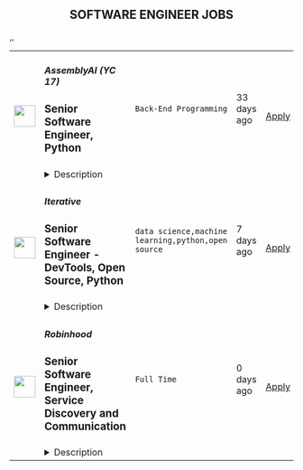 <div align="center"><h2>SOFTWARE ENGINEER JOBS</h2></div><table><tr>
                <td width="100" height="100" rowspan="2">
                    <img src="https://wwr-pro.s3.amazonaws.com/logos/0076/4854/logo.gif" width="38px" height="auto">
                </td>
                <td width="300">
                    <h5>AssemblyAI (YC 17)</h5>
                    <h3> Senior Software Engineer, Python</h3>
                </td>
                <td width="300">
                    <code>Back-End Programming</code>
                </td>
                <td width="200">
                <text>33 days ago</text>
                </td>
                <td width="100" rowspan="2">
                <a href="https://weworkremotely.com/remote-jobs/assemblyai-yc-17-senior-software-engineer-python" align="right" target="_blank">Apply</a>
                </td>
            </tr>
            <tr>
                <td colspan="3">
                <details><summary>Description</summary>
                <img src="https://we-work-remotely.imgix.net/logos/0076/4854/logo.gif?ixlib=rails-4.0.0&w=50&h=50&dpr=2&fit=fill&auto=compress" />

<p>
  <strong>Headquarters:</strong> United States
    <br /><strong>URL:</strong> <a href="https://www.assemblyai.com/">https://www.assemblyai.com/</a>
</p>

<div>We're looking for a senior backend engineer with strong software and cloud engineering skills. You'll help us build highly scalable developer-centric APIs and backend systems powered by state-of-the-art ML models. Some of your responsibilities will include:</div><ul>
<li>Build new API features and endpoints</li>
<li>Build automated test suites and CI/CD pipelines</li>
<li>Build highly scalable event-driven and realtime systems</li>
<li>Instrument systems with metrics, tracing, and logging </li>
<li>Refactor applications to eliminate tech debt</li>
<li>Troubleshoot production issues</li>
</ul><h1><strong>You'll love this job if you....</strong></h1><ul>
<li>Enjoy solving complex technical problems, even when there is no perfect solution.</li>
<li>Enjoy being in a fast-paced, customer-facing role.</li>
<li>Thrive in small, cross-functional teams. We like to wear many hats here!</li>
<li>You're excited to tackle big technical challenges like building highly scalable architectures and achieving zero-downtime deploys.</li>
</ul><h1><strong>Requirements</strong></h1><ul>
<li>6+ years of professional experience building backend applications using any popular language such as Python, Java, C#, JavaScript, Go, C/C++</li>
<li>4+ years of working with SQL and NoSQL databases</li>
<li>3+ years of production support experience</li>
<li>3+ years working with common AWS services</li>
<li>3+ years developing REST APIs</li>
<li>3+ years of experience working with Python</li>
<li>3+ working with Python backend frameworks like Django, Flask, or Tornado</li>
<li>Experience migrating systems to meet increasing traffic/scale</li>
<li>
<strong>Startup or FAANG-type experience </strong>- Has worked at a startup or high growth company</li>
<li>
<strong>Deep AWS knowledge </strong>- Has many years of experience solutioning within AWS</li>
<li>
<strong>Strong Python coding abilities </strong>- Can pass difficult programming challenges in a relatively short period of time. Can speak clearly about their thinking throughout these challenges. Can speak to O-notation of algorithms. Has excellent knowledge of common python idioms and libraries.</li>
<li>
<strong>High scalability experience</strong> - Has been a tech leader on scaling systems to hundreds of millions of requests/events per day. Has experience with hyper-observability, scaling algorithms, and using production data to drive system changes</li>
</ul><h1><strong>Skills</strong></h1><ul>
<li>
<strong>Amazing system design chops </strong>- When given a hard problem to solve with a new system, they can quickly shape an effective design and communicate its strengths, weaknesses, and tradeoffs.</li>
<li>
<strong>High-octane thinking</strong> - Engages deeply on subjects of expertise. Thinks ahead many steps and can see where decisions are likely to lead. Their brains compute at a very high level.</li>
<li>
<strong>Extremely creative </strong>- Can find both novel and effective solutions within highly constrained time and resources</li>
<li>
<strong>Fast learner</strong> - Has shown they can ramp up on difficult topics very fast</li>
<li>
<strong>Exceptional gut instincts </strong>- Can practically feel when something is right or wrong. Can use these instincts to quickly point themselves in the right direction.</li>
<li>
<strong>Opinionated</strong> - They have convictions in what they believe and can communicate their position clearly without drama.</li>
</ul><h1><strong>Nice to Have</strong></h1><ul>
<li>Machine learning experience - Has worked with machine learning models at scale</li>
<li>Experience integrating and deploying ML models into production</li>
</ul><h1><strong>Benefits (US)</strong></h1><ul>
<li>Competitive Salary + Bonus</li>
<li>Equity</li>
<li>401k</li>
<li>100% Remote team</li>
<li>Unlimited PTO</li>
<li>Premium Healthcare (100% Covered for you + dependents)</li>
<li>Vision &amp; Dental Care</li>
<li>$1K budget for your home office setup</li>
<li>New Macbook Pro (or PC if you prefer)</li>
<li>2x/year company paid team retreat</li>
</ul><h1>Salary Range (Global): $125,000 - $200,000</h1>

<p><strong>To apply:</strong> <a href="https://weworkremotely.com/remote-jobs/assemblyai-yc-17-senior-software-engineer-python">https://weworkremotely.com/remote-jobs/assemblyai-yc-17-senior-software-engineer-python</a></p>

                </details>
                </td>
            </tr>,<tr>
                <td width="100" height="100" rowspan="2">
                    <img src="https://wwr-pro.s3.amazonaws.com/logos/0016/3890/logo.gif" width="38px" height="auto">
                </td>
                <td width="300">
                    <h5>Springboard</h5>
                    <h3> Mentor - Software Engineering Career Track (Part-time/Remote)</h3>
                </td>
                <td width="300">
                    <code>Back-End Programming</code>
                </td>
                <td width="200">
                <text>62 days ago</text>
                </td>
                <td width="100" rowspan="2">
                <a href="https://weworkremotely.com/remote-jobs/springboard-mentor-software-engineering-career-track-part-time-remote-3" align="right" target="_blank">Apply</a>
                </td>
            </tr>
            <tr>
                <td colspan="3">
                <details><summary>Description</summary>
                <img src="https://we-work-remotely.imgix.net/logos/0016/3890/logo.gif?ixlib=rails-4.0.0&w=50&h=50&dpr=2&fit=fill&auto=compress" />

<p>
  <strong>Headquarters:</strong> San Francisco, CA
    <br /><strong>URL:</strong> <a href="https://www.springboard.com/">https://www.springboard.com/</a>
</p>

<div><strong>The Opportunity</strong></div><div><br></div><div>Springboard runs an online, self-paced Software Engineering Career Track in which participants learn with the help of a curated curriculum and 1-1 guidance from an expert mentor. Our mentor community - the biggest strength of our programs - comprises some of the best software engineering experts in the field.</div><div><br></div><div>If you are as passionate about mentoring as you are about software engineering, and can give a few hours per week in return for an honorarium, we would love to hear from you.</div><div><br></div><div>Please reach out to us with any questions at mentorrecruiting@springboard.com <br><br><strong>The Program</strong>
</div><ul>
<li>Completely online and self-paced</li>
<li>Students become proficient in Software Engineering with the help of a curated online curriculum and project-based deliverables</li>
<li>Coursework is made up of 800+ hour expert-curated curriculum in partnership with <a href="https://www.rithmschool.com/">Rithm School</a>
</li>
<li>On average, students finish in 9 months</li>
<li>Students are working professionals from all over the world, dedicated to switching careers into Software Engineering</li>
<li>Students have a weekly 30-minute checkin with their mentor to discuss questions, projects, and career advice!</li>
</ul><div><strong>You</strong></div><ul>
<li>are as passionate about teaching coding as about software engineering itself</li>
<li>are proficient in the topics covered in our <a href="https://ddf46429.springboard.com/uploads/resources/1572915743_Software_Engineering_Career_Track_-_Syllabus_2019.11.04.pdf">Software Engineering Career Track</a> and are fluent in technologies such as HTML, CSS, JavaScript, React, Python, Flask, SQL, Data Structures and Algorithms</li>
<li>have at least 3+ years of relevant work experience </li>
<li>are available for weekly, 30-minute video check-ins with students to help them set and achieve learning goals, answer subject matter questions, provide feedback on projects, and offer career advice</li>
<li>have experience critiquing work, in particular giving meaningful feedback on web development, and are able to think on your feet quickly</li>
<li>are empathetic and have excellent communication skills</li>
</ul><div><strong>Benefits</strong></div><ul>
<li>Receive a monthly per-student honorarium</li>
<li>Membership in a rich community of expert mentors from great companies like AirBnB, Uber, Google, and Pivotal</li>
<li>Change the lives of students in our program</li>
<li>Help us revolutionize online education and inspire the next generation of software engineers!</li>
<li>Work at your convenience</li>
</ul><div><em>We are an equal opportunity employer and value diversity at our company. We do not discriminate on the basis of race, religion, color, national origin, gender, sexual orientation, age, marital status, veteran status, or disability status.</em></div>

<p><strong>To apply:</strong> <a href="https://weworkremotely.com/remote-jobs/springboard-mentor-software-engineering-career-track-part-time-remote-3">https://weworkremotely.com/remote-jobs/springboard-mentor-software-engineering-career-track-part-time-remote-3</a></p>

                </details>
                </td>
            </tr>,<tr>
                <td width="100" height="100" rowspan="2">
                    <img src="https://remotive.com/job/1187421/logo" width="38px" height="auto">
                </td>
                <td width="300">
                    <h5>Iterative</h5>
                    <h3>Senior Software Engineer - Front-end, Typescript</h3>
                </td>
                <td width="300">
                    <code>backend,git,machine learning,python</code>
                </td>
                <td width="200">
                <text>7 days ago</text>
                </td>
                <td width="100" rowspan="2">
                <a href="https://remotive.com/remote-jobs/software-dev/senior-software-engineer-front-end-typescript-1187421" align="right" target="_blank">Apply</a>
                </td>
            </tr>
            <tr>
                <td colspan="3">
                <details><summary>Description</summary>
                <p>The ML tools ecosystem is what JS space was 10 years ago: there’s a clear need for better tools, frameworks, and open standards. <span class="notion-enable-hover" style="font-style: italic;">ITERATIVE</span> is already a well known company in this fast-evolving space with a big, engaged open-source community. Please consider joining our <span class="notion-enable-hover" style="font-style: italic;">remote-first team</span> if you love open-source, if you’re interested in building dev tools and simplifying the lives of many, many developers in ML.</p>
<p><span style="font-weight: 600; color: #000000; letter-spacing: 0.75px;"><br class="Apple-interchange-newline">Job Description</span></p>
<p>We’re seeking<span class="notion-enable-hover" style="font-weight: 600;"> </span><span class="notion-enable-hover">TypeScript front-end engineers to build our</span><span class="notion-enable-hover"> <a href="https://studio.iterative.ai/" rel="nofollow" style="font-weight: 600;">SaaS product</a> and a</span><span class="notion-enable-hover" style="font-weight: 600;"> VS Code UI</span> (to be open sourced soon!) for our popular machine learning tools: <a class="notion-link-token notion-enable-hover" href="http://dvc.org/" rel="nofollow" style="cursor: pointer; overflow-wrap: break-word;" target="_blank"><span class="link-annotation-unknown-block-id--1168671846" style="border-bottom-width: 0.05em; border-color: rgba(55, 53, 47, 0.4); opacity: 0.7;">DVC</span></a> (9k+ <span style="line-height: 1em; white-space: nowrap; ">⭐</span>on GitHub) and <a class="notion-link-token notion-enable-hover" href="http://cml.dev/" rel="nofollow" style="cursor: pointer; overflow-wrap: break-word;" target="_blank"><span class="link-annotation-unknown-block-id--2051758088" style="border-bottom-width: 0.05em; border-color: rgba(55, 53, 47, 0.4); opacity: 0.7;">CML</span></a> (3k+ <span style="line-height: 1em; white-space: nowrap; ">⭐</span> on GitHub).</p>
<p><span style="color: var(--remotive-chocolate);">If you have experience with dev tools like GitHub, UI plugins for Git, etc., you should have some sense what the project is like (if not, check our <a href="https://iterative.ai/" rel="nofollow">site</a>).</span></p>
<p> </p>
<p class="h3">Tech Stack</p>
<ul>
<li>TypeScript</li>
</ul>
<ul>
<li>Node</li>
</ul>
<ul>
<li>React</li>
</ul>
<ul>
<li>Python (on the backend)</li>
</ul>
<p> </p>
<p class="h3">Must have</p>
<ul>
<li>Strong TS/JS/Node experience (5+ years)</li>
</ul>
<ul>
<li>Excellent communication skills and a positive mindset 🤗</li>
</ul>
<ul>
<li>Initiative to help shape the engineering practices, products, and culture of a young startup</li>
</ul>
<p><br><br></p>
<p class="h3">Nice to have</p>
<ul>
<li>Python or open source experience - good to have</li>
</ul>
<ul>
<li>Some domain knowledge (DS/ML understanding) - an advantage</li>
</ul>
<p> </p>
<img src="https://remotive.com/job/track/1187421/blank.gif?source=public_api" alt=""/>
                </details>
                </td>
            </tr>,<tr>
                <td width="100" height="100" rowspan="2">
                    <img src="https://remotive.com/job/1187416/logo" width="38px" height="auto">
                </td>
                <td width="300">
                    <h5>Iterative</h5>
                    <h3>Senior Software Engineer  - DevTools, Open Source, Python</h3>
                </td>
                <td width="300">
                    <code>data science,machine learning,python,open source</code>
                </td>
                <td width="200">
                <text>7 days ago</text>
                </td>
                <td width="100" rowspan="2">
                <a href="https://remotive.com/remote-jobs/software-dev/senior-software-engineer-devtools-open-source-python-1187416" align="right" target="_blank">Apply</a>
                </td>
            </tr>
            <tr>
                <td colspan="3">
                <details><summary>Description</summary>
                <p><strong>Job Description</strong></p>
<p>Strong Python knowledge and excellent coding culture (standards, unit test, etc) are required. Alternatively, strong skill in other languages along with some knowledge of Python is also acceptable.</p>
<p><br><br></p>
<div class="h3">Responsibilities</div>
<ul>
<li>Discuss and research issues, features, new products.</li>
</ul>
<ul>
<li>Write code (see some <a class="postings-link" href="https://github.com/iterative/dvc/pulls?q=is%3Apr+is%3Aclosed" rel="nofollow"><strong>PR examples</strong></a>).</li>
</ul>
<ul>
<li>Write docs if needed for your code (see this <a class="postings-link" href="https://github.com/iterative/dvc.org" rel="nofollow"><strong>repo</strong></a>).</li>
</ul>
<ul>
<li>Being actively involved with the community - talk to users on Github, Discord, forum.</li>
</ul>
<p><br><br></p>
<div class="h3">Must have</div>
<ul>
<li>Motivation and interest</li>
</ul>
<ul>
<li>Remote work self-discipline</li>
</ul>
<ul>
<li>Excellent communication skills - clear, constructive, and respectful dialog with other team members, community.</li>
</ul>
<ul>
<li>Can focus and deliver a task w/o constantly switching to other stuff - respect team's planning, deadlines, etc</li>
</ul>
<p><br><br></p>
<div class="h3">Great to have</div>
<ul>
<li>Experience working remotely</li>
</ul>
<ul>
<li>Open source contributions or experience of maintaining, developing an open source project</li>
</ul>
<ul>
<li>System programming experience - kernel, databases, etc.</li>
</ul>
<ul>
<li>Machine learning or data science experience</li>
</ul>
<img src="https://remotive.com/job/track/1187416/blank.gif?source=public_api" alt=""/>
                </details>
                </td>
            </tr>,<tr>
                <td width="100" height="100" rowspan="2">
                    <img src="https://freshremote.work/media/company/logo/22/02/RobinhoodApp.jpg" width="38px" height="auto">
                </td>
                <td width="300">
                    <h5>Robinhood</h5>
                    <h3>Senior Software Engineer, Service Discovery and Communication</h3>
                </td>
                <td width="300">
                    <code>Full Time</code>
                </td>
                <td width="200">
                <text>0 days ago</text>
                </td>
                <td width="100" rowspan="2">
                <a href="https://freshremote.work/J116611/" align="right" target="_blank">Apply</a>
                </td>
            </tr>
            <tr>
                <td colspan="3">
                <details><summary>Description</summary>
                Join a leading fintech company that’s democratizing finance for all.
Robinhood was founded on a simple idea: that our financial markets should be accessible to all. With customers at the heart of our decisions, Robinhood is lowering barriers and prov …
<h2><strong>Join a leading fintech company that’s democratizing finance for all.</strong></h2>
<p>Robinhood was founded on a simple idea: that our financial markets should be accessible to all. With customers at the heart of our decisions, Robinhood is lowering barriers and providing greater access to financial information. Together, we are building products and services that help create a financial system everyone can participate in.</p>
<p> </p>
<p><strong>As we continue to build...</strong></p>
<p>We’re seeking curious thinkers looking to co-author the next chapters of our story. Joining now means helping shape our vision, structures and systems; playing a key-role as we launch into our ambitious future.</p>
<p> </p>
<p>Check out life at Robinhood on <a href="https://www.themuse.com/profiles/robinhood">The Muse</a>!</p><h2><strong>About the team: </strong></h2>
<p>Robinhood’s products are powered by a multitude of powerful microservices working in unison. In order for these microservices to work, they need to be able to locate and communicate with each other. We build and deploy the fundamental systems that enable this real-time, inter-service communication all while being highly-scaleable, robust and reliable!</p>
<h2><strong>About the Role:</strong></h2>
<p>We are looking for a Senior Software Engineer to help build and lead from a very technical lens. This engineer will have true ownership, continuing to build the innovation to continue to delight our users.</p>
<h2><strong>What you’ll do day-to-day:</strong></h2>
<ul>
<li>Design large scale systems within a team, making the right tradeoffs for risk and long-term maintainability.</li>
<li>Proactively identify and drive optimizations and improvements to the infrastructure and systems.</li>
<li>Mentor and train junior engineers in the team.</li>
<li>Contribute to open source projects.</li>
</ul>
<h2><strong>About you:</strong></h2>
<ul>
<li>Proven understanding of Networking and Microservice Architecture and a familiarity with writing highly concurrent systems with load balancing techniques.</li>
<li>Have a strong technical grasp and have excellent judgment on task prioritizations.</li>
<li>You are able to tackle sophisticated engineering problems that deliver results which help the team to achieve its objectives.</li>
<li>You have a history of creating and applying new processes and tooling to increase engineering efficiency.</li>
<li>Passion in mentoring junior engineers and improving the engineering craftsmanship!</li>
</ul>
<h2><strong>Bonus points:</strong></h2>
<ul>
<li>Intimate familiarity of Python/Django or Go and writing low latency, large scale distributed systems.</li>
<li>Experience working on Kubernetes, AWS, and service discovery or service mesh type systems.</li>
</ul>
<h2><strong>Technologies we use:</strong></h2>
<ul>
<li>Python/Django, Go as the main languages and frameworks of choice. Experience with C++ is a bonus as we construct our global edge.</li>
<li>Unbound and CoreDNS as our DNS</li>
<li>Envoy for load balancing and global routing</li>
<li>gRPC for inter-service communication</li>
</ul><p>We’re looking for more growth-minded and collaborative people to be a part of our journey in democratizing finance for all. If you’re ready to give 100% in helping us achieve our mission—we’d love to have you apply even if you feel unsure about whether you meet every single requirement in this posting. At Robinhood, we're looking for people invigorated by our mission, values, and drive to change the world, not just those who simply check off all the boxes.</p>
<p>Robinhood promotes diversity and provides equal opportunity for all applicants and employees. We are dedicated to building a company that represents a variety of backgrounds, perspectives, and skills. We believe that the more inclusive we are, the better our work (and work environment) will be for everyone. Additionally, Robinhood provides reasonable accommodations for candidates on request and respects applicants' privacy rights. To review Robinhood's Privacy Policy please visit <a class="sc-1ko78hw-0 fiVZLH" data-renderer-mark="true" href="https://app.box.com/s/7xapqr14mbgy1p85toqusy1zrum9bv8e">Robinhood - US Applicant Privacy Policy</a>.</p>
<p>Click <a href="https://app.box.com/s/43kz944zm0rolmhm8j3wjft50ktu6fr5">here</a> to learn more about Robinhood’s Benefits. </p>
<p>Robinhood is a primarily remote company. If hired, you will work as a remote employee unless the job you are applying for has a different working model specified. Please reach-out  to your recruiter if you have any questions regarding the job’s working model.</p>
                </details>
                </td>
            </tr></table>